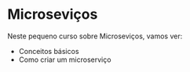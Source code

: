 # Microseviços

Neste pequeno curso sobre Microseviços, vamos ver:

+ Conceitos básicos
+ Como criar um microserviço


